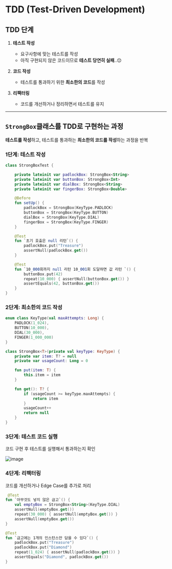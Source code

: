 # TDD (Test-Driven Development)

## TDD 단계

1. **테스트 작성**
    - 요구사항에 맞는 테스트를 작성
    - 아직 구현되지 않은 코드이므로 **테스트 당연히 실패**..😔

2. **코드 작성**
    - 테스트를 통과하기 위한 **최소한의 코드**를 작성

3. **리팩터링**
    - 코드를 개선하거나 정리하면서 테스트를 유지

---

## `StrongBox`클래스를 TDD로 구현하는 과정

**테스트를 작성**하고, 테스트를 통과하는 **최소한의 코드를 작성**하는 과정을 반복

### 1단계: 테스트 작성

```kotlin
class StrongBoxTest {

    private lateinit var padlockBox: StrongBox<String>
    private lateinit var buttonBox: StrongBox<Int>
    private lateinit var dialBox: StrongBox<String>
    private lateinit var fingerBox: StrongBox<Double>

    @Before
    fun setUp() {
        padlockBox = StrongBox(KeyType.PADLOCK)
        buttonBox = StrongBox(KeyType.BUTTON)
        dialBox = StrongBox(KeyType.DIAL)
        fingerBox = StrongBox(KeyType.FINGER)
    }

    @Test
    fun `초기 호출은 null 리턴`() {
        padlockBox.put("Treasure")
        assertNull(padlockBox.get())
    }

    @Test
    fun `10_000회까지 null 리턴 10_001회 도달하면 값 리턴 `() {
        buttonBox.put(42)
        repeat(10_000) { assertNull(buttonBox.get()) }
        assertEquals(42, buttonBox.get())
    }
}
```

### 2단계: 최소한의 코드 작성

```kotlin
enum class KeyType(val maxAttempts: Long) {
    PADLOCK(1_024),
    BUTTON(10_000),
    DIAL(30_000),
    FINGER(1_000_000)
}

class StrongBox<T>(private val keyType: KeyType) {
    private var item: T? = null
    private var usageCount: Long = 0

    fun put(item: T) {
        this.item = item
    }

    fun get(): T? {
        if (usageCount >= keyType.maxAttempts) {
            return item
        }
        usageCount++
        return null
    }
}
```

### 3단계: 테스트 코드 실행

코드 구현 후 테스트를 실행해서 통과하는지 확인

![image](https://github.com/user-attachments/assets/7e1c6c53-e29b-41ba-9e44-e05a1b63df32)

### 4단계: 리팩터링

코드를 개선하거나 Edge Case를 추가로 처리

```kotlin
 @Test
fun `아무것도 넣지 않은 금고`() {
    val emptyBox = StrongBox<String>(KeyType.DIAL)
    assertNull(emptyBox.get())
    repeat(30_000) { assertNull(emptyBox.get()) }
    assertNull(emptyBox.get())
}

@Test
fun `금고에는 1개의 인스턴스만 담을 수 있다`() {
    padlockBox.put("Treasure")
    padlockBox.put("Diamond")
    repeat(1_024) { assertNull(padlockBox.get()) }
    assertEquals("Diamond", padlockBox.get())
}
```